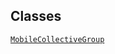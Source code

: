 ## Classes

<a href="../object/MobileCollectiveGroup.html#MobileCollectiveGroup"
target="main"><code>MobileCollectiveGroup</code></a>  
